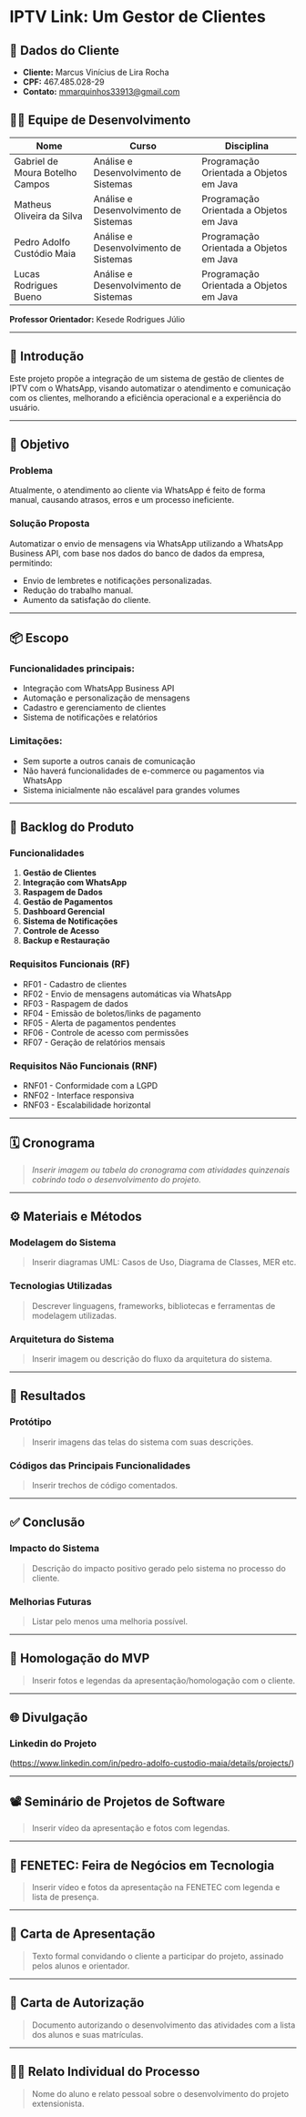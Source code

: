 # IPTV Link: Um Gestor de Clientes

## 📄 Dados do Cliente

- **Cliente:** Marcus Vinícius de Lira Rocha  
- **CPF:** 467.485.028-29  
- **Contato:** mmarquinhos33913@gmail.com  

## 👨‍💻 Equipe de Desenvolvimento

| Nome | Curso | Disciplina |
|------|-------|------------|
| Gabriel de Moura Botelho Campos | Análise e Desenvolvimento de Sistemas | Programação Orientada a Objetos em Java |
| Matheus Oliveira da Silva | Análise e Desenvolvimento de Sistemas | Programação Orientada a Objetos em Java |
| Pedro Adolfo Custódio Maia | Análise e Desenvolvimento de Sistemas | Programação Orientada a Objetos em Java |
| Lucas Rodrigues Bueno | Análise e Desenvolvimento de Sistemas | Programação Orientada a Objetos em Java |

**Professor Orientador:** Kesede Rodrigues Júlio

---

## 📌 Introdução

Este projeto propõe a integração de um sistema de gestão de clientes de IPTV com o WhatsApp, visando automatizar o atendimento e comunicação com os clientes, melhorando a eficiência operacional e a experiência do usuário.

---

## 🎯 Objetivo

### Problema

Atualmente, o atendimento ao cliente via WhatsApp é feito de forma manual, causando atrasos, erros e um processo ineficiente.

### Solução Proposta

Automatizar o envio de mensagens via WhatsApp utilizando a WhatsApp Business API, com base nos dados do banco de dados da empresa, permitindo:

- Envio de lembretes e notificações personalizadas.
- Redução do trabalho manual.
- Aumento da satisfação do cliente.

---

## 📦 Escopo

### Funcionalidades principais:

- Integração com WhatsApp Business API
- Automação e personalização de mensagens
- Cadastro e gerenciamento de clientes
- Sistema de notificações e relatórios

### Limitações:

- Sem suporte a outros canais de comunicação
- Não haverá funcionalidades de e-commerce ou pagamentos via WhatsApp
- Sistema inicialmente não escalável para grandes volumes

---

## 🧩 Backlog do Produto

### Funcionalidades

1. **Gestão de Clientes**
2. **Integração com WhatsApp**
3. **Raspagem de Dados**
4. **Gestão de Pagamentos**
5. **Dashboard Gerencial**
6. **Sistema de Notificações**
7. **Controle de Acesso**
8. **Backup e Restauração**

### Requisitos Funcionais (RF)

- RF01 - Cadastro de clientes  
- RF02 - Envio de mensagens automáticas via WhatsApp  
- RF03 - Raspagem de dados  
- RF04 - Emissão de boletos/links de pagamento  
- RF05 - Alerta de pagamentos pendentes  
- RF06 - Controle de acesso com permissões  
- RF07 - Geração de relatórios mensais  

### Requisitos Não Funcionais (RNF)

- RNF01 - Conformidade com a LGPD  
- RNF02 - Interface responsiva  
- RNF03 - Escalabilidade horizontal  

---

## 🗓️ Cronograma

> *Inserir imagem ou tabela do cronograma com atividades quinzenais cobrindo todo o desenvolvimento do projeto.*

---

## ⚙️ Materiais e Métodos

### Modelagem do Sistema

> Inserir diagramas UML: Casos de Uso, Diagrama de Classes, MER etc.

### Tecnologias Utilizadas

> Descrever linguagens, frameworks, bibliotecas e ferramentas de modelagem utilizadas.

### Arquitetura do Sistema

> Inserir imagem ou descrição do fluxo da arquitetura do sistema.

---

## 🧪 Resultados

### Protótipo

> Inserir imagens das telas do sistema com suas descrições.

### Códigos das Principais Funcionalidades

> Inserir trechos de código comentados.

---

## ✅ Conclusão

### Impacto do Sistema

> Descrição do impacto positivo gerado pelo sistema no processo do cliente.

### Melhorias Futuras

> Listar pelo menos uma melhoria possível.

---

## 🧾 Homologação do MVP

> Inserir fotos e legendas da apresentação/homologação com o cliente.

---

## 🌐 Divulgação

### Linkedin do Projeto

(https://www.linkedin.com/in/pedro-adolfo-custodio-maia/details/projects/)

---

## 📽️ Seminário de Projetos de Software

> Inserir vídeo da apresentação e fotos com legendas.

---

## 🧩 FENETEC: Feira de Negócios em Tecnologia

> Inserir vídeo e fotos da apresentação na FENETEC com legenda e lista de presença.

---

## 📜 Carta de Apresentação

> Texto formal convidando o cliente a participar do projeto, assinado pelos alunos e orientador.

---

## 📜 Carta de Autorização

> Documento autorizando o desenvolvimento das atividades com a lista dos alunos e suas matrículas.

---

## 🧑‍🏫 Relato Individual do Processo

> Nome do aluno e relato pessoal sobre o desenvolvimento do projeto extensionista.
